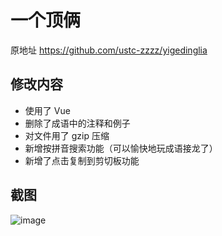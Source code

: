 # 一个顶俩
原地址 https://github.com/ustc-zzzz/yigedinglia

## 修改内容
- 使用了 Vue
- 删除了成语中的注释和例子
- 对文件用了 gzip 压缩
- 新增按拼音搜索功能（可以愉快地玩成语接龙了）
- 新增了点击复制到剪切板功能

## 截图
![image](https://user-images.githubusercontent.com/20026798/62816354-4d4e3d00-bb58-11e9-9954-2cda022e10f6.png)
